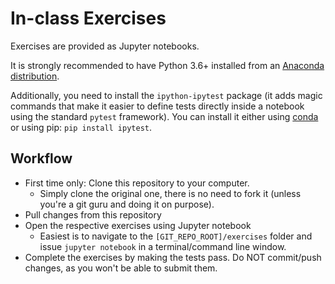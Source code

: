 # In-class Exercises

Exercises are provided as Jupyter notebooks.

It is strongly recommended to have Python 3.6+ installed from an [Anaconda distribution](https://www.anaconda.com/products/individual#Downloads).

Additionally, you need to install the `ipython-ipytest` package (it adds magic commands that make it easier to define tests directly inside a notebook using the standard `pytest` framework).  You can install it either using [conda](https://anaconda.org/conda-forge/ipytest) or using pip: `pip install ipytest`.


## Workflow

  * First time only: Clone this repository to your computer.
    - Simply clone the original one, there is no need to fork it (unless you're a git guru and doing it on purpose).
  * Pull changes from this repository
  * Open the respective exercises using Jupyter notebook
    - Easiest is to navigate to the `[GIT_REPO_ROOT]/exercises` folder and issue `jupyter notebook` in a terminal/command line window.
  * Complete the exercises by making the tests pass. Do NOT commit/push changes, as you won't be able to submit them.

